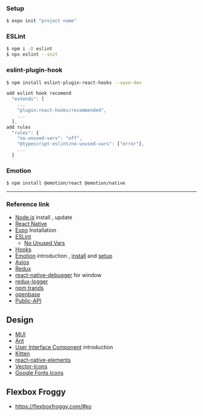 ### Setup

```bash
$ expo init "project name"
```

### ESLint

```bash
$ npm i -D eslint
$ npx eslint --init
```

### eslint-plugin-hook

```bash
$ npm install eslint-plugin-react-hooks --save-dev
```

```javascript
add eslint hook recomend
  "extends": [
    ...
    "plugin:react-hooks/recommended",
    ...
  ],
add rules
  "rules": {
    "no-unused-vars": "off",
    "@typescript-eslint/no-unused-vars": ["error"],
    ...
  }
```

### Emotion

```bash
$ npm install @emotion/react @emotion/native
```

---

### Reference link

- [Node.js](https://nodejs.org/ko) install , update
- [React Native](https://reactnative.dev)
- [Expo](https://docs.expo.io/get-started/installation) Installation
- [ESLint](https://eslint.org)
  - [No Unused Vars](https://github.com/typescript-eslint/typescript-eslint/blob/master/packages/eslint-plugin/docs/rules/no-unused-vars.md)
- [Hooks](https://www.npmjs.com/package/eslint-plugin-react-hooks)
- [Emotion](https://emotion.sh/docs/introduction) introduction , [install](https://emotion.sh/docs/@emotion/native) and [setup](https://emotion.sh/docs/typescript)
- [Axios](https://www.npmjs.com/package/axios)
- [Redux](https://redux.js.org/introduction/installation)
- [react-native-debugger](https://github.com/jhen0409/react-native-debugger/releases) for window
- [redux-logger](https://github.com/LogRocket/redux-logger)
- [npm trands](https://www.npmtrends.com)
- [openbase](https://openbase.com)
- [Public-API](https://github.com/public-apis/public-apis)

## Design

- [MUI](https://mui.com/getting-started/usage)
- [Ant](https://ant.design/components/overview)
- [User Interface Component](https://docs.expo.dev/guides/userinterface) introduction
- [Kitten](https://akveo.github.io/react-native-ui-kitten)
- [react-native-elements](https://reactnativeelements.com/docs)
- [Vector-Icons](https://icons.expo.fyi)
- [Google Fonts Icons](https://fonts.google.com/icons)

## Flexbox Froggy

- https://flexboxfroggy.com/#ko

